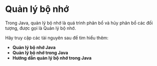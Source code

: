 # Quản lý bộ nhớ
Trong Java, quản lý bộ nhớ là quá trình phân bổ và hủy phân bổ các đối tượng, được gọi là Quản lý bộ nhớ.

Hãy truy cập các tài nguyên sau để tìm hiểu thêm:
- **Quản lý bộ nhớ Java**
- **Quản lý bộ nhớ trong Java**
- **Hướng dẫn quản lý bộ nhớ trong Java**